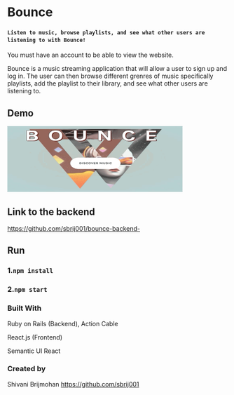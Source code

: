 # Bounce

#### `Listen to music, browse playlists, and see what other users are listening to with Bounce!`

You must have an account to be able to view the website.

Bounce is a music streaming application that will allow a user to sign up and log in. The user can then browse different grenres of music specifically playlists, add the playlist to their library, and see what other users are listening to. 

## Demo 

<img src="bounceGif.gif" alt="demonstration" width="400" height="150" />

## Link to the backend 

https://github.com/sbrij001/bounce-backend-

## Run 

### 1.`npm install`

### 2.`npm start`


### Built With 
  Ruby on Rails (Backend), Action Cable

  React.js (Frontend)

  Semantic UI React

### Created by 

Shivani Brijmohan https://github.com/sbrij001


